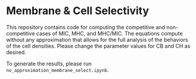 # Membrane & Cell Selectivity

This repository contains code for computing the competitive and non-competitive cases of MIC, MHC, and MHC/MIC. The equations compute without any approximation that allows for the full analysis of the behaviors of the cell densities. Please change the parameter values for CB and CH as desired.

To generate the results, please run `no_approximation_membrane_select.ipynb`.